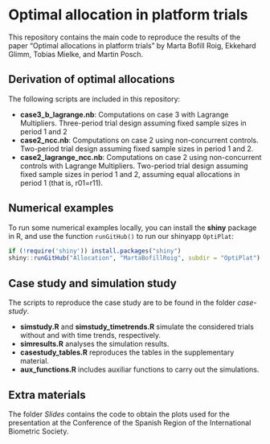 Optimal allocation in platform trials
================

This repository contains the main code to reproduce the results of the
paper “Optimal allocations in platform trials” by Marta Bofill Roig,
Ekkehard Glimm, Tobias Mielke, and Martin Posch.

## Derivation of optimal allocations

The following scripts are included in this repository:

-   **case3_b\_lagrange.nb**: Computations on case 3 with Lagrange
    Multipliers. Three-period trial design assuming fixed sample sizes
    in period 1 and 2
-   **case2_ncc.nb**: Computations on case 2 using non-concurrent
    controls. Two-period trial design assuming fixed sample sizes in
    period 1 and 2.
-   **case2_lagrange_ncc.nb**: Computations on case 2 using
    non-concurrent controls with Lagrange Multipliers. Two-period trial
    design assuming fixed sample sizes in period 1 and 2, assuming equal
    allocations in period 1 (that is, r01=r11).

## Numerical examples

To run some numerical examples locally, you can install the **shiny**
package in R, and use the function `runGitHub()` to run our shinyapp
`OptiPlat`:

``` r
if (!require('shiny')) install.packages("shiny")
shiny::runGitHub("Allocation", "MartaBofillRoig", subdir = "OptiPlat")
```

## Case study and simulation study

The scripts to reproduce the case study are to be found in the folder
*case-study*.

-   **simstudy.R** and **simstudy_timetrends.R** simulate the considered
    trials without and with time trends, respectively.
-   **simresults.R** analyses the simulation results.
-   **casestudy_tables.R** reproduces the tables in the supplementary
    material.
-   **aux_functions.R** includes auxiliar functions to carry out the
    simulations.

## Extra materials

The folder *Slides* contains the code to obtain the plots used for the
presentation at the Conference of the Spanish Region of the
International Biometric Society.
